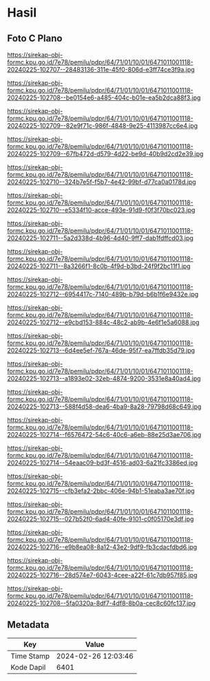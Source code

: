 # Hasil

## Foto C Plano

https://sirekap-obj-formc.kpu.go.id/7e78/pemilu/pdpr/64/71/01/10/01/6471011001118-20240225-102707--28483136-311e-45f0-806d-e3ff74ce3f9a.jpg

https://sirekap-obj-formc.kpu.go.id/7e78/pemilu/pdpr/64/71/01/10/01/6471011001118-20240225-102708--be0154e6-a485-404c-b01e-ea5b2dca88f3.jpg

https://sirekap-obj-formc.kpu.go.id/7e78/pemilu/pdpr/64/71/01/10/01/6471011001118-20240225-102709--82e9f71c-986f-4848-9e25-4113987cc6e4.jpg

https://sirekap-obj-formc.kpu.go.id/7e78/pemilu/pdpr/64/71/01/10/01/6471011001118-20240225-102709--67fb472d-d579-4d22-be9d-40b9d2cd2e39.jpg

https://sirekap-obj-formc.kpu.go.id/7e78/pemilu/pdpr/64/71/01/10/01/6471011001118-20240225-102710--324b7e5f-f5b7-4e42-99bf-d77ca0a0178d.jpg

https://sirekap-obj-formc.kpu.go.id/7e78/pemilu/pdpr/64/71/01/10/01/6471011001118-20240225-102710--e5334f10-acce-493e-91d9-f0f3f70bc023.jpg

https://sirekap-obj-formc.kpu.go.id/7e78/pemilu/pdpr/64/71/01/10/01/6471011001118-20240225-102711--5a2d338d-4b96-4d40-9ff7-dab1fdffcd03.jpg

https://sirekap-obj-formc.kpu.go.id/7e78/pemilu/pdpr/64/71/01/10/01/6471011001118-20240225-102711--8a3266f1-8c0b-4f9d-b3bd-24f9f2bc11f1.jpg

https://sirekap-obj-formc.kpu.go.id/7e78/pemilu/pdpr/64/71/01/10/01/6471011001118-20240225-102712--6954417c-7140-489b-b79d-b6b1f6e9432e.jpg

https://sirekap-obj-formc.kpu.go.id/7e78/pemilu/pdpr/64/71/01/10/01/6471011001118-20240225-102712--e9cbd153-884c-48c2-ab9b-4e6f1e5a6088.jpg

https://sirekap-obj-formc.kpu.go.id/7e78/pemilu/pdpr/64/71/01/10/01/6471011001118-20240225-102713--6d4ee5ef-767a-46de-95f7-ea7ffdb35d79.jpg

https://sirekap-obj-formc.kpu.go.id/7e78/pemilu/pdpr/64/71/01/10/01/6471011001118-20240225-102713--a1893e02-32eb-4874-9200-3531e8a40ad4.jpg

https://sirekap-obj-formc.kpu.go.id/7e78/pemilu/pdpr/64/71/01/10/01/6471011001118-20240225-102713--588f4d58-dea6-4ba9-8a28-79798d68c649.jpg

https://sirekap-obj-formc.kpu.go.id/7e78/pemilu/pdpr/64/71/01/10/01/6471011001118-20240225-102714--f6576472-54c6-40c6-a6eb-88e25d3ae706.jpg

https://sirekap-obj-formc.kpu.go.id/7e78/pemilu/pdpr/64/71/01/10/01/6471011001118-20240225-102714--54eaac09-bd3f-4516-ad03-6a21fc3386ed.jpg

https://sirekap-obj-formc.kpu.go.id/7e78/pemilu/pdpr/64/71/01/10/01/6471011001118-20240225-102715--cfb3efa2-2bbc-406e-94b1-51eaba3ae70f.jpg

https://sirekap-obj-formc.kpu.go.id/7e78/pemilu/pdpr/64/71/01/10/01/6471011001118-20240225-102715--027b52f0-6ad4-40fe-9101-c0f05170e3df.jpg

https://sirekap-obj-formc.kpu.go.id/7e78/pemilu/pdpr/64/71/01/10/01/6471011001118-20240225-102716--e9b8ea08-8a12-43e2-9df9-fb3cdacfdbd6.jpg

https://sirekap-obj-formc.kpu.go.id/7e78/pemilu/pdpr/64/71/01/10/01/6471011001118-20240225-102716--28d574e7-6043-4cee-a22f-61c7db957f85.jpg

https://sirekap-obj-formc.kpu.go.id/7e78/pemilu/pdpr/64/71/01/10/01/6471011001118-20240225-102708--5fa0320a-8df7-4df8-8b0a-cec8c60fc137.jpg


## Metadata

| Key        | Value               |
| ---------- | ------------------- |
| Time Stamp | 2024-02-26 12:03:46 |
| Kode Dapil | 6401                |



